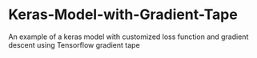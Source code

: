 # Keras-Model-with-Gradient-Tape
An example of a keras model with customized loss function and gradient descent using Tensorflow gradient tape

